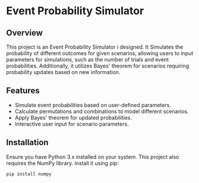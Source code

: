 # Event Probability Simulator

## Overview
This project is an Event Probability Simulator i designed. It Simulates the probability of different outcomes for given scenarios, allowing users to input parameters for simulations, such as the number of trials and event probabilities. Additionally, it utilizes Bayes' theorem for scenarios requiring probability updates based on new information.

## Features
- Simulate event probabilities based on user-defined parameters.
- Calculate permutations and combinations to model different scenarios.
- Apply Bayes' theorem for updated probabilities.
- Interactive user input for scenario parameters.

## Installation

Ensure you have Python 3.x installed on your system. This project also requires the NumPy library. Install it using pip:

```bash
pip install numpy
